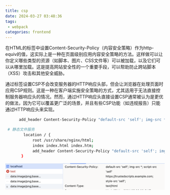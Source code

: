 ```yaml
---
title: csp
date: 2024-03-27 03:48:36
tags:
 - webpack
categories: frontend
---
```


在HTML的<meta>标签中设置Content-Security-Policy（内容安全策略）作为http-equiv的值，这实际上是一种在页面级别应用内容安全策略的方法。这样做可以让你定义哪些类型的资源（如脚本、图片、CSS文件等）可以被加载，以及它们可以从哪里加载。这是提高网站安全性的一个重要手段，可以帮助防止跨站脚本（XSS）攻击和其他安全威胁。

通过<meta>标签设置CSP不会改变服务器的HTTP响应头部，但会让浏览器在处理页面时应用CSP规则。这是一种在客户端实施安全策略的方式，尤其适用于无法直接控制服务器响应头的情况。然而，通过HTTP响应头直接设置CSP通常被认为是更优的做法，因为它可以覆盖更广泛的场景，并且有些CSP功能（如违规报告）只能通过HTTP响应头来实现。

```sh
      add_header Content-Security-Policy "default-src 'self'; img-src *; script-src 'self' https://trustedscripts.example1.com; style-src 'self';";
```

```sh
 # 静态文件服务
        location / {
            root /usr/share/nginx/html;
            index index.html index.htm;
            add_header Content-Security-Policy "default-src 'self'; img-src *; script-src 'self' https://trustedscripts.example.com; style-src 'self';";
       }
```

 ![csp示例](./csp.png)

<!-- more -->



